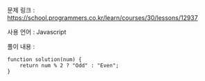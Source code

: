 문제 링크 : https://school.programmers.co.kr/learn/courses/30/lessons/12937

사용 언어 : Javascript

풀이 내용 :

```
function solution(num) {
    return num % 2 ? "Odd" : "Even";
}
```